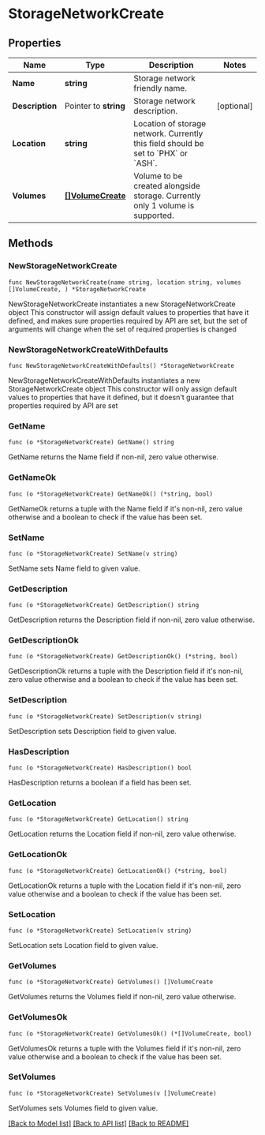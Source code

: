 # StorageNetworkCreate

## Properties

Name | Type | Description | Notes
------------ | ------------- | ------------- | -------------
**Name** | **string** | Storage network friendly name. | 
**Description** | Pointer to **string** | Storage network description. | [optional] 
**Location** | **string** | Location of storage network. Currently this field should be set to &#x60;PHX&#x60; or &#x60;ASH&#x60;. | 
**Volumes** | [**[]VolumeCreate**](VolumeCreate.md) | Volume to be created alongside storage. Currently only 1 volume is supported. | 

## Methods

### NewStorageNetworkCreate

`func NewStorageNetworkCreate(name string, location string, volumes []VolumeCreate, ) *StorageNetworkCreate`

NewStorageNetworkCreate instantiates a new StorageNetworkCreate object
This constructor will assign default values to properties that have it defined,
and makes sure properties required by API are set, but the set of arguments
will change when the set of required properties is changed

### NewStorageNetworkCreateWithDefaults

`func NewStorageNetworkCreateWithDefaults() *StorageNetworkCreate`

NewStorageNetworkCreateWithDefaults instantiates a new StorageNetworkCreate object
This constructor will only assign default values to properties that have it defined,
but it doesn't guarantee that properties required by API are set

### GetName

`func (o *StorageNetworkCreate) GetName() string`

GetName returns the Name field if non-nil, zero value otherwise.

### GetNameOk

`func (o *StorageNetworkCreate) GetNameOk() (*string, bool)`

GetNameOk returns a tuple with the Name field if it's non-nil, zero value otherwise
and a boolean to check if the value has been set.

### SetName

`func (o *StorageNetworkCreate) SetName(v string)`

SetName sets Name field to given value.


### GetDescription

`func (o *StorageNetworkCreate) GetDescription() string`

GetDescription returns the Description field if non-nil, zero value otherwise.

### GetDescriptionOk

`func (o *StorageNetworkCreate) GetDescriptionOk() (*string, bool)`

GetDescriptionOk returns a tuple with the Description field if it's non-nil, zero value otherwise
and a boolean to check if the value has been set.

### SetDescription

`func (o *StorageNetworkCreate) SetDescription(v string)`

SetDescription sets Description field to given value.

### HasDescription

`func (o *StorageNetworkCreate) HasDescription() bool`

HasDescription returns a boolean if a field has been set.

### GetLocation

`func (o *StorageNetworkCreate) GetLocation() string`

GetLocation returns the Location field if non-nil, zero value otherwise.

### GetLocationOk

`func (o *StorageNetworkCreate) GetLocationOk() (*string, bool)`

GetLocationOk returns a tuple with the Location field if it's non-nil, zero value otherwise
and a boolean to check if the value has been set.

### SetLocation

`func (o *StorageNetworkCreate) SetLocation(v string)`

SetLocation sets Location field to given value.


### GetVolumes

`func (o *StorageNetworkCreate) GetVolumes() []VolumeCreate`

GetVolumes returns the Volumes field if non-nil, zero value otherwise.

### GetVolumesOk

`func (o *StorageNetworkCreate) GetVolumesOk() (*[]VolumeCreate, bool)`

GetVolumesOk returns a tuple with the Volumes field if it's non-nil, zero value otherwise
and a boolean to check if the value has been set.

### SetVolumes

`func (o *StorageNetworkCreate) SetVolumes(v []VolumeCreate)`

SetVolumes sets Volumes field to given value.



[[Back to Model list]](../README.md#documentation-for-models) [[Back to API list]](../README.md#documentation-for-api-endpoints) [[Back to README]](../README.md)


